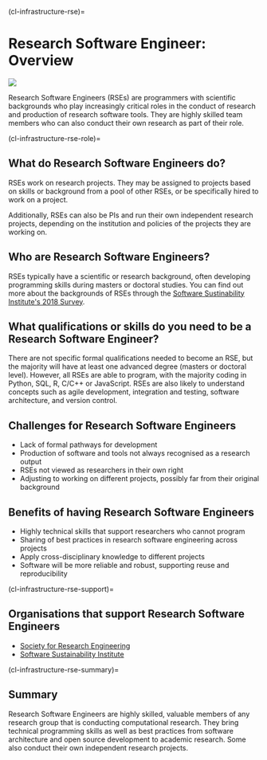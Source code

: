 (cl-infrastructure-rse)=
# Research Software Engineer: Overview
[![](https://img.shields.io/static/v1?label=pathway&message=Research%20Software%20Engineers&color=white)](/research-software-engineers.md)

Research Software Engineers (RSEs) are programmers with scientific backgrounds who play increasingly critical roles in the conduct of research and production of research software tools. 
They are highly skilled team members who can also conduct their own research as part of their role. 


(cl-infrastructure-rse-role)=
## What do Research Software Engineers do? 
RSEs work on research projects. 
They may be assigned to projects based on skills or background from a pool of other RSEs, or be specifically hired to work on a project. 

Additionally, RSEs can also be PIs and run their own independent research projects, depending on the institution and policies of the projects they are working on. 

## Who are Research Software Engineers?
RSEs typically have a scientific or research background, often developing programming skills during masters or doctoral studies. 
You can find out more about the backgrounds of RSEs through the [Software Sustinability Institute's 2018 Survey](https://www.software.ac.uk/blog/2018-03-12-what-do-we-know-about-rses-results-our-international-surveys). 

## What qualifications or skills do you need to be a Research Software Engineer? 
There are not specific formal qualifications needed to become an RSE, but the majority will have at least one advanced degree (masters or doctoral level). 
However, all RSEs are able to program, with the majority coding in Python, SQL, R, C/C++ or JavaScript.
RSEs are also likely to understand concepts such as agile development, integration and testing, software architecture, and version control. 

## Challenges for Research Software Engineers
* Lack of formal pathways for development
* Production of software and tools not always recognised as a research output 
* RSEs not viewed as researchers in their own right
* Adjusting to working on different projects, possibly far from their original background 

## Benefits of having Research Software Engineers
* Highly technical skills that support researchers who cannot program
* Sharing of best practices in research software engineering across projects 
* Apply cross-disciplinary knowledge to different projects 
* Software will be more reliable and robust, supporting reuse and reproducibility 

(cl-infrastructure-rse-support)=
## Organisations that support Research Software Engineers
* [Society for Research Engineering](https://society-rse.org/)
* [Software Sustainability Institute](https://www.software.ac.uk/)

(cl-infrastructure-rse-summary)=
## Summary
Research Software Engineers are highly skilled, valuable members of any research group that is conducting computational research.
They bring technical programming skills as well as best practices from software architecture and open source development to academic research. 
Some also conduct their own independent research projects. 